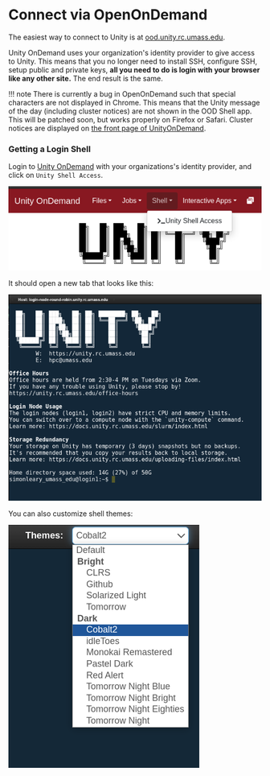 # Connect via OpenOnDemand

The easiest way to connect to Unity is at [ood.unity.rc.umass.edu](http://ood.unity.rc.umass.edu).

Unity OnDemand uses your organization's identity provider to give access to Unity. This means that you no longer need to install SSH, configure SSH, setup public and private keys, **all you need to do is login with your browser like any other site.** The end result is the same.

!!! note
    There is currently a bug in OpenOnDemand such that special characters are not displayed in Chrome. This means that the Unity message of the day (including cluster notices) are not shown in the OOD Shell app. This will be patched soon, but works properly on Firefox or Safari. Cluster notices are displayed on [the front page of UnityOnDemand](http://ood.unity.rc.umass.edu).

### Getting a Login Shell
Login to [Unity OnDemand](http://ood.unity.rc.umass.edu) with your organizations's identity provider, and click on `Unity Shell Access`.

![OpenOnDemand Shell Button](res/ood-shell-button.png)

It should open a new tab that looks like this:

![OpenOnDemand Shell](res/ood-shell.png)

You can also customize shell themes:

![OpenOnDemand Shell Themes](res/ood-shell-themes.png)